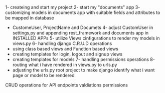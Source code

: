<!-- project idea is based on my current job -->
<!-- project name: Document managment systme -->
<!-- key features -->
1- createing and start my project
2- start my "documents" app
3- customizing models in documents app with suitable fields and attributes to be mapped in database
  - CustomeUser, ProjectName and Documets
4- adjust CustomUser in settings,py and appending rest_framework and documents app in INSTALLED APPs
5- utilize Views cinfigurations to render my models in views.py
6- handling django C.R.U.D operations
  - using class based views and Function based views
  - creating templates for login, logout and signup views
  - creating templates for models 
7- handling permissions operations 
8- routing what i have rendered in views.py to urls.py
  - adjusting the urls.py root project to make django identify what i want page or model to be rendered
<!-- crearing documents_api app -->
CRUD operations for API endpoints
valdiations
permissions
